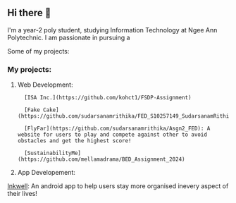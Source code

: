 ## Hi there 👋

I'm a year-2 poly student, studying Information Technology at Ngee Ann Polytechnic. I am passionate in pursuing a 


Some of my projects: 

### My projects: 
1.  Web Development:

          [ISA Inc.](https://github.com/kohct1/FSDP-Assignment)
          
          [Fake Cake](https://github.com/sudarsanamrithika/FED_S10257149_SudarsanamRithika_Assg1_Github)
          
          [FlyFar](https://github.com/sudarsanamrithika/Asgn2_FED): A website for users to play and compete against other to avoid obstacles and get the highest score!
          
          [SustainabilityMe](https://github.com/mellamadrama/BED_Assignment_2024)



2.  App Developement:

  [Inkwell](https://github.com/FakeQwek/MAD24_P03_Team1): An android app to help users stay more organised inevery aspect of their lives!

